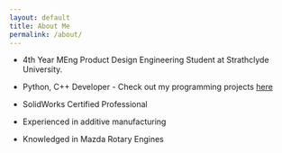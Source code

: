 ```yaml
---
layout: default
title: About Me
permalink: /about/
---
```


- 4th Year MEng Product Design Engineering Student at Strathclyde University.

- Python, C++ Developer - Check out my programming projects [here](https://github.com/callumdevlin)

- SolidWorks Certified Professional

- Experienced in additive manufacturing

- Knowledged in Mazda Rotary Engines
